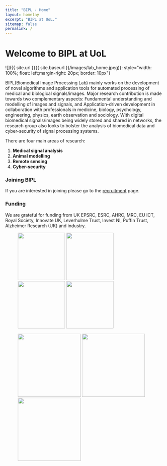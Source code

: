 ```yaml
---
title: "BIPL - Home"
layout: homelay
excerpt: "BIPL at UoL."
sitemap: false
permalink: /
---
```


# Welcome to BIPL at UoL

![]({{ site.url }}{{ site.baseurl }}/images/lab_home.jpeg){: style="width: 100%; float: left;margin-right: 20px; border: 10px"}


BIPL(Biomedical Image Processing Lab) mainly works on the development of novel algorithms and application tools for automated processing of medical and biological signals/images. Major research contribution is made towards two complementary aspects: Fundamental understanding and modelling of images and signals, and Application-driven development in collaboration with professionals in medicine, biology, psychology, engineering, physics, earth observation and sociology. 
With digital biomedical signals/images being widely stored and shared in networks, the research group also looks to bolster the analysis of biomedical data and cyber-security of signal processing systems.

There are four main areas of research:

1.	**Medical signal analysis**
2.	**Animal modelling**
3.	**Remote sensing**
4.	**Cyber-security**

<!--
### Technologies and methods
The Sanders Lab is primarily a bioinformatic group that uses a wide range of genomic, bioinformatic, and statistical methods including: whole-exome sequencing, whole-genome sequencing, de novo mutation detection, RNA-Seq, and ChIP-Seq.

### Collaborators
We work with closely with numerous collaborators, including the [State Lab](https://www.mstatelab.com/) and [Bender Lab](https://benderlab.ucsf.edu/lab-members) at UCSF, the [Devlin Lab](https://www.psychiatry.pitt.edu/about-us/our-people/faculty/bernie-j-devlin-phd) at UPMC, the [Roeder Lab](http://www.stat.cmu.edu/~roeder/) at Carnegie Mellon, the [Sestan Lab](http://medicine.yale.edu/lab/sestan/index.aspx), and the [Talkowski lab](http://talkowski.mgh.harvard.edu/) at Harvard.
-->
### Joining BIPL
If you are interested in joining please go to the [recruitment](recruitment) page.

### Funding
We are grateful for funding from UK EPSRC, ESRC, AHRC, MRC, EU ICT, Royal Society, Innovate UK, Leverhulme Trust, Invest NI, Puffin Trust, Alzheimer Research (UK) and industry.


<figure class="third">
<img src="{{ site.url }}{{ site.baseurl }}/images/logo1.png" style="width: 150px">	<img src="{{ site.url }}{{ site.baseurl }}/images/logo2.png" style="width: 150px"> <img src="{{ site.url }}{{ site.baseurl }}/images/logo3.png" style="width: 150px"> <img src="{{ site.url }}{{ site.baseurl }}/images/logo4.png" style="width: 150px">

<img src="{{ site.url }}{{ site.baseurl }}/images/logo5.png" style="width: 200px"> <img src="{{ site.url }}{{ site.baseurl }}/images/logo6.png" style="width: 200px"> <img src="{{ site.url }}{{ site.baseurl }}/images/logo7.jpg" style="width: 200px">
</figure>






